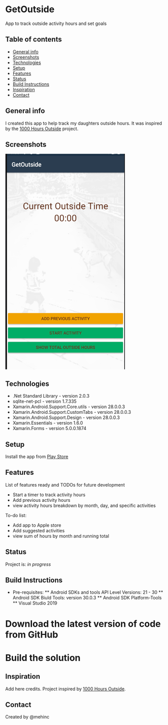 # GetOutside
App to track outside activity hours and set goals

## Table of contents
* [General info](#general-info)
* [Screenshots](#screenshots)
* [Technologies](#technologies)
* [Setup](#setup)
* [Features](#features)
* [Status](#status)
* [Build Instructions](#Build)
* [Inspiration](#inspiration)
* [Contact](#contact)

## General info
I created this app to help track my daughters outside hours. It was inspired by the [1000 Hours Outside](https://www.1000hoursoutside.com/) project.

## Screenshots
![Example screenshot](./Screenshots/V1/OutsideActivityHomeScreen.png)

## Technologies
* .Net Standard Library - version 2.0.3
* sqlite-net-pcl - version 1.7.335
* Xamarin.Android.Support.Core.utils - version 28.0.0.3
* Xamarin.Android.Support.CustomTabs - version 28.0.0.3
* Xamarin.Android.Support.Design - version 28.0.0.3
* Xamarin.Essentials - version 1.6.0
* Xamarin.Forms - version 5.0.0.1874

## Setup
Install the app from [Play Store](https://play.google.com/store/apps/details?id=com.companyname.GetOutside)


## Features
List of features ready and TODOs for future development
* Start a timer to track activity hours
* Add previous activity hours
* view activity hours breakdown by month, day, and specific activities

To-do list:
* Add app to Apple store
* Add suggested activities
* view sum of hours by month and running total

## Status
Project is: _in progress_

## Build Instructions
* Pre-requisites:
** Android SDKs and tools API Level Versions: 21 - 30
** Android SDK Biuld Tools: version 30.0.3
** Android SDK Platform-Tools
** Visual Studio 2019

# Download the latest version of code from GitHub
# Build the solution

## Inspiration
Add here credits. Project inspired by [1000 Hours Outside](https://www.1000hoursoutside.com/).

## Contact
Created by @mehinc
